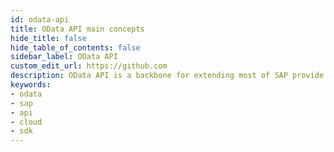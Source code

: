 ```yaml
---
id: odata-api
title: OData API main concepts
hide_title: false
hide_table_of_contents: false
sidebar_label: OData API
custom_edit_url: https://github.com
description: OData API is a backbone for extending most of SAP provide services.
keywords:
- odata
- sap
- api
- cloud
- sdk
---
```


